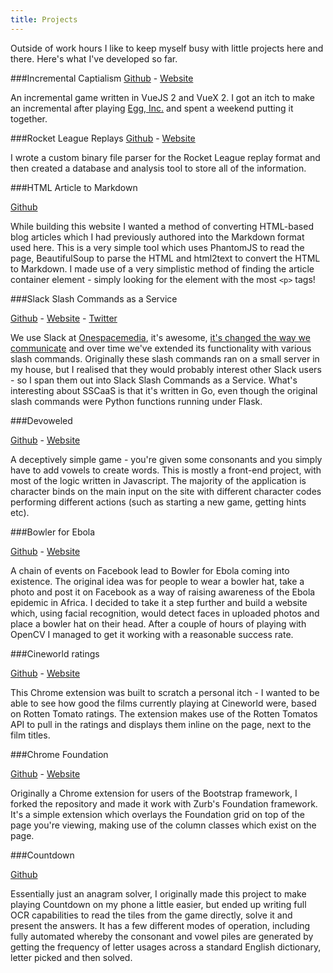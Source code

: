 ```yaml
---
title: Projects
---
```


Outside of work hours I like to keep myself busy with little projects here and there. Here's what I've developed so far.

###Incremental Captialism
[Github](https://github.com/danielsamuels/incremental-capitalism) - [Website](http://danielsamuels.co.uk/incremental-capitalism/)

An incremental game written in VueJS 2 and VueX 2.  I got an itch to make an incremental after playing [Egg, Inc.](https://play.google.com/store/apps/details?id=com.auxbrain.egginc&hl=en) and spent a weekend putting it together.


###Rocket League Replays
[Github](https://github.com/danielsamuels/rocket-league-replays) - [Website](http://www.rocketleaguereplays.com/)

I wrote a custom binary file parser for the Rocket League replay format and then created a database and analysis tool to store all of the information.


###HTML Article to Markdown

[Github](https://github.com/danielsamuels/article-markdown)

While building this website I wanted a method of converting HTML-based blog articles which I had previously authored into the Markdown format used here.  This is a very simple tool which uses PhantomJS to read the page, BeautifulSoup to parse the HTML and html2text to convert the HTML to Markdown.  I made use of a very simplistic method of finding the article container element - simply looking for the element with the most `<p>` tags!


###Slack Slash Commands as a Service

[Github](https://github.com/danielsamuels/sscaas/) - [Website](https://sscaas.eu/) - [Twitter](https://twitter.com/sscaas)

We use Slack at [Onespacemedia](http://www.onespacemedia.com), it's awesome, [it's changed the way we communicate](/words/2015/05/14/how-we-use-slack-at-onespacemedia/) and over time we've extended its functionality with various slash commands.  Originally these slash commands ran on a small server in my house, but I realised that they would probably interest other Slack users - so I span them out into Slack Slash Commands as a Service.  What's interesting about SSCaaS is that it's written in Go, even though the original slash commands were Python functions running under Flask.

###Devoweled

[Github](https://github.com/danielsamuels/devoweled) - [Website](http://devoweled.posix.me/)

A deceptively simple game - you're given some consonants and you simply have to add vowels to create words.  This is mostly a front-end project, with most of the logic written in Javascript.  The majority of the application is character binds on the main input on the site with different character codes performing different actions (such as starting a new game, getting hints etc).

###Bowler for Ebola

[Github](https://github.com/danielsamuels/bowler-for-ebola) - [Website](http://www.bowlerforebola.com/)

A chain of events on Facebook lead to Bowler for Ebola coming into existence.  The original idea was for people to wear a bowler hat, take a photo and post it on Facebook as a way of raising awareness of the Ebola epidemic in Africa.  I decided to take it a step further and build a website which, using facial recognition, would detect faces in uploaded photos and place a bowler hat on their head.  After a couple of hours of playing with OpenCV I managed to get it working with a reasonable success rate.

###Cineworld ratings

[Github](https://github.com/danielsamuels/cineworld-ratings) - [Website](https://chrome.google.com/webstore/detail/cineworld-ratings/lbdmlofdbehjhbdabnhjgplojmgnnhkc?authuser=1)

This Chrome extension was built to scratch a personal itch - I wanted to be able to see how good the films currently playing at Cineworld were, based on Rotten Tomato ratings.  The extension makes use of the Rotten Tomatos API to pull in the ratings and displays them inline on the page, next to the film titles.

###Chrome Foundation

[Github](https://github.com/danielsamuels/chrome-foundation) - [Website](https://chrome.google.com/webstore/detail/foundation-overlay/odknmbgidnpnihgllkebklpekefphpbn?authuser=1)

Originally a Chrome extension for users of the Bootstrap framework, I forked the repository and made it work with Zurb's Foundation framework.  It's a simple extension which overlays the Foundation grid on top of the page you're viewing, making use of the column classes which exist on the page.

###Countdown

[Github](https://github.com/danielsamuels/countdown)

Essentially just an anagram solver, I originally made this project to make playing Countdown on my phone a little easier, but ended up writing full OCR capabilities to read the tiles from the game directly, solve it and present the answers.  It has a few different modes of operation, including fully automated whereby the consonant and vowel piles are generated by getting the frequency of letter usages across a standard English dictionary, letter picked and then solved.

